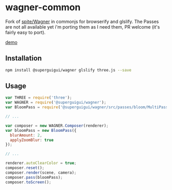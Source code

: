# wagner-common

Fork of [spite/Wagner](http://github.com/spite/Wagner) in commonjs for browserify and glslify. The Passes are not all available yet i'm porting them as I need them, PR welcome (it's fairly easy to port).

[demo](http://superguigui.github.io/Wagner)

## Installation

```bash
npm install @superguigui/wagner glslify three.js --save
```

## Usage

```javascript
var THREE = require('three');
var WAGNER = require('@superguigui/wagner');
var BloomPass = require('@superguigui/wagner/src/passes/bloom/MultiPassBloomPass');

// ...

var composer = new WAGNER.Composer(renderer);
var bloomPass = new BloomPass({
  blurAmount: 2,
  applyZoomBlur: true
});

// ...

renderer.autoClearColor = true;
composer.reset();
composer.render(scene, camera);
composer.pass(bloomPass);
composer.toScreen();
```
